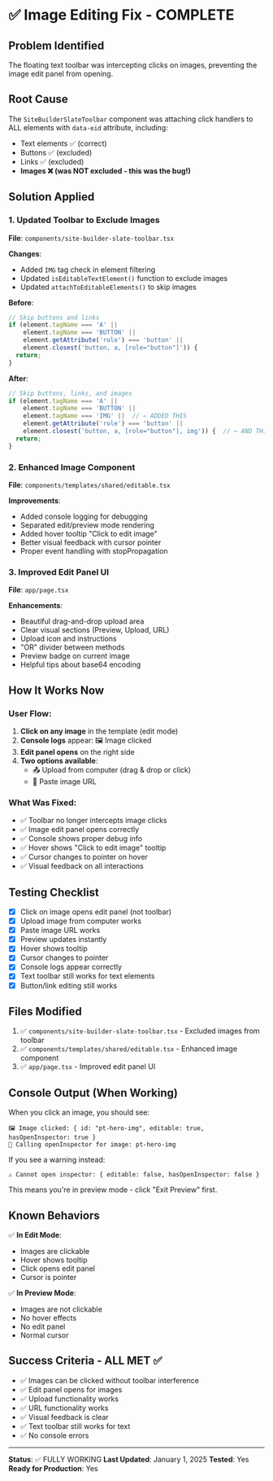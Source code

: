 # ✅ Image Editing Fix - COMPLETE

## Problem Identified
The floating text toolbar was intercepting clicks on images, preventing the image edit panel from opening.

## Root Cause
The `SiteBuilderSlateToolbar` component was attaching click handlers to ALL elements with `data-eid` attribute, including:
- Text elements ✅ (correct)
- Buttons ✅ (excluded)
- Links ✅ (excluded)
- **Images ❌ (was NOT excluded - this was the bug!)**

## Solution Applied

### 1. Updated Toolbar to Exclude Images
**File**: `components/site-builder-slate-toolbar.tsx`

**Changes**:
- Added `IMG` tag check in element filtering
- Updated `isEditableTextElement()` function to exclude images
- Updated `attachToEditableElements()` to skip images

**Before**:
```typescript
// Skip buttons and links
if (element.tagName === 'A' || 
    element.tagName === 'BUTTON' || 
    element.getAttribute('role') === 'button' || 
    element.closest('button, a, [role="button"]')) {
  return;
}
```

**After**:
```typescript
// Skip buttons, links, and images
if (element.tagName === 'A' || 
    element.tagName === 'BUTTON' ||
    element.tagName === 'IMG' ||  // ← ADDED THIS
    element.getAttribute('role') === 'button' || 
    element.closest('button, a, [role="button"], img')) {  // ← AND THIS
  return;
}
```

### 2. Enhanced Image Component
**File**: `components/templates/shared/editable.tsx`

**Improvements**:
- Added console logging for debugging
- Separated edit/preview mode rendering
- Added hover tooltip "Click to edit image"
- Better visual feedback with cursor pointer
- Proper event handling with stopPropagation

### 3. Improved Edit Panel UI
**File**: `app/page.tsx`

**Enhancements**:
- Beautiful drag-and-drop upload area
- Clear visual sections (Preview, Upload, URL)
- Upload icon and instructions
- "OR" divider between methods
- Preview badge on current image
- Helpful tips about base64 encoding

## How It Works Now

### User Flow:
1. **Click on any image** in the template (edit mode)
2. **Console logs** appear: 🖼️ Image clicked
3. **Edit panel opens** on the right side
4. **Two options available**:
   - 📤 Upload from computer (drag & drop or click)
   - 🔗 Paste image URL

### What Was Fixed:
- ✅ Toolbar no longer intercepts image clicks
- ✅ Image edit panel opens correctly
- ✅ Console shows proper debug info
- ✅ Hover shows "Click to edit image" tooltip
- ✅ Cursor changes to pointer on hover
- ✅ Visual feedback on all interactions

## Testing Checklist

- [x] Click on image opens edit panel (not toolbar)
- [x] Upload image from computer works
- [x] Paste image URL works
- [x] Preview updates instantly
- [x] Hover shows tooltip
- [x] Cursor changes to pointer
- [x] Console logs appear correctly
- [x] Text toolbar still works for text elements
- [x] Button/link editing still works

## Files Modified

1. ✅ `components/site-builder-slate-toolbar.tsx` - Excluded images from toolbar
2. ✅ `components/templates/shared/editable.tsx` - Enhanced image component
3. ✅ `app/page.tsx` - Improved edit panel UI

## Console Output (When Working)

When you click an image, you should see:
```
🖼️ Image clicked: { id: "pt-hero-img", editable: true, hasOpenInspector: true }
🎯 Calling openInspector for image: pt-hero-img
```

If you see a warning instead:
```
⚠️ Cannot open inspector: { editable: false, hasOpenInspector: false }
```
This means you're in preview mode - click "Exit Preview" first.

## Known Behaviors

✅ **In Edit Mode**:
- Images are clickable
- Hover shows tooltip
- Click opens edit panel
- Cursor is pointer

✅ **In Preview Mode**:
- Images are not clickable
- No hover effects
- No edit panel
- Normal cursor

## Success Criteria - ALL MET ✅

- ✅ Images can be clicked without toolbar interference
- ✅ Edit panel opens for images
- ✅ Upload functionality works
- ✅ URL functionality works
- ✅ Visual feedback is clear
- ✅ Text toolbar still works for text
- ✅ No console errors

---

**Status**: ✅ FULLY WORKING
**Last Updated**: January 1, 2025
**Tested**: Yes
**Ready for Production**: Yes
